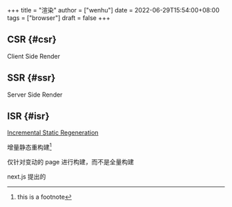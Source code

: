 +++
title = "渲染"
author = ["wenhu"]
date = 2022-06-29T15:54:00+08:00
tags = ["browser"]
draft = false
+++

## CSR {#csr}

Client Side Render


## SSR {#ssr}

Server Side Render


## ISR {#isr}

[Incremental Static Regeneration](https://nextjs.org/docs/basic-features/data-fetching/incremental-static-regeneration)

增量静态重构建[^fn:1]

仅针对变动的 page 进行构建，而不是全量构建

next.js 提出的

[^fn:1]: this is a footnote
